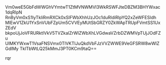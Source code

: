 Vm0weE5GbFdWWGhVYmtwT1ZtMVNWMVl3WkRSWFJteDBZM3BHYWxac1dqRlpN
RnByVm0xS1IyTkliRmRXCk0xSlFWbXhhUzJOc1duRldiRlpYQ2xZeWFESldh
MlEwV1ZkU1YxSnVUbFZpUm5CVVEyMUtSbGRZY0ZkWApTRUpFVmtSS1UxZEdV
bkpoUjJoVFRURktlVkV5TVZkalZrWlZWbXhLVGdwaVZrbDZWMVpTUjJOdFZu
UlMKYWxwT1VsaFNSVmx0TlVKTlJuQkdVbFJzVVZWWE9VeGFSRW8wWlZGdlMy
TklTbWtLQ25kMmJ3PT0KCm9taQ==

rqr